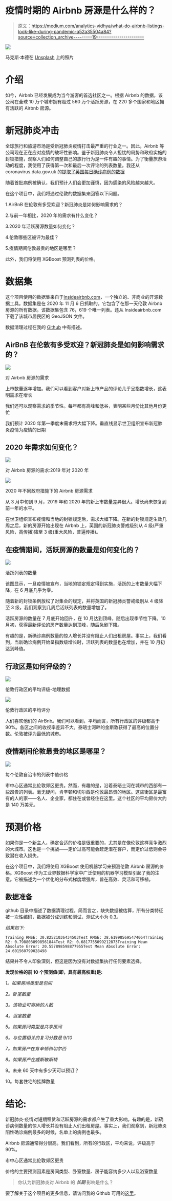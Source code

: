 # 疫情时期的 Airbnb 房源是什么样的？

> 原文：<https://medium.com/analytics-vidhya/what-do-airbnb-listings-look-like-during-pandemic-a52a35504a84?source=collection_archive---------19----------------------->

![](img/717ee5749d25a3ce70bcd263ef9ac832.png)

马克斯·本德在 [Unsplash](https://unsplash.com?utm_source=medium&utm_medium=referral) 上的照片

# 介绍

如今，Airbnb 已经发展成为当今游客的首选社区之一。根据 Airbnb 的数据，该公司在全球 10 万个城市拥有超过 560 万个活跃房源，在 220 多个国家和地区拥有活跃的 Airbnb 房源。

# 新冠肺炎冲击

全球旅行和旅游市场是受新冠肺炎疫情打击最严重的行业之一。因此，Airbnb 等公司现在正在应对疫情的破坏性影响。鉴于新冠肺炎令人担忧的局势和政府实施的封锁措施，观察人们如何调整自己的旅行行为是一件有趣的事情。为了衡量旅游活动的程度，我使用了获得第一次和最后一次评论的列表数量。我还从 coronavirus.data.gov.uk 的[提取了英国每日确诊病例的数据](https://coronavirus.data.gov.uk/details/cases)

随着首批病例被确认，我们预计人们会更加谨慎，因为感染的风险越来越大。

在这个项目中，我们将通过伦敦的数据集来回答以下问题。

1.AirBnB 在伦敦有多受欢迎？新冠肺炎是如何影响需求的？

2.与前一年相比，2020 年的需求有什么变化？

3.2020 年活跃房源数量如何变化？

4.伦敦哪些区被评为最佳？

5.疫情期间伦敦最贵的地区是哪里？

此外，我们将使用 XGBoost 预测列表的价格。

# 数据集

这个项目使用的数据集来自于[Insideairbnb.com](http://insideairbnb.com/get-the-data.html)，一个独立的、非商业的开源数据工具。数据集是在 2020 年 11 月 6 日抓取的。它包含了在那一天伦敦 Airbnb 房源的所有数据。该数据集包含 76，619 个唯一列表。还从 Insideairbnb.com 下载了该城市居民区的 GeoJSON 文件。

数据清理过程在我的 [Github](https://github.com/es-g/airbnb_london/tree/master) 中有描述。

## AirBnB 在伦敦有多受欢迎？新冠肺炎是如何影响需求的？

![](img/f5f9013ccbde018c1e9228140f888d15.png)

对 Airbnb 房源的需求

上市数量逐年增加。我们可以看到客户对新上市产品的评论几乎呈指数增长，这表明需求在增长

我们还可以观察需求的季节性。每年都有高峰和低谷，表明某些月份比其他月份更忙

我们预计 2020 年第一季度末需求将大幅下降。垂直线显示世卫组织宣布新冠肺炎疫情为疫情的日期

## 2020 年需求如何变化？

![](img/28ccb664cadd1ce0e7d0c66015bcd27f.png)

对 Airbnb 房源的需求:2019 年对 2020 年

![](img/58e3bd1b12325ab89ef9601259896263.png)

2020 年不同政府措施下的 Airbnb 房源需求

从 3 月中旬到 9 月，2019 年和 2020 年的新上市数量差异很大。增长尚未恢复到前一年的水平。

在世卫组织宣布疫情和当地的封锁规定后，需求大幅下降。在新的封锁规定生效几周之后，新的房源开始出现在 Airbnb 上，英国的新冠肺炎警戒级别从 4 级(严重风险，高传播)降至 3 级(重大风险，普遍传播)。

## 在疫情期间，活跃房源的数量是如何变化的？

![](img/c5c169dc96aeeb2e96abecfc04413b54.png)

活跃列表的数量

该图显示，一旦疫情被宣布，当地的锁定规定得到实施，活跃的上市数量大幅下降，在 6 月底几乎为零。

随着新的封锁条例放松了对集会的规定，并将英国的新冠肺炎警戒级别从 4 级降至 3 级，我们观察到几周后活跃列表的数量增加了。

活跃房源的数量在 7 月底开始回升，在 10 月达到顶峰，随后出现季节性下降。10 月初，获得最新评论的房产数量达到顶峰，随后急剧下降。

有趣的是，新确诊病例数量的惊人增长并没有阻止人们出租房屋。事实上，我们看到，当新确诊病例开始呈指数级增长时，活跃列表的数量也在增加，并在 10 月初达到峰值。

## 行政区是如何评级的？

![](img/cae584bf4ebf2949e729795362612c7f.png)

伦敦行政区的平均评级-地理数据

![](img/0318125a7f7a5ed101ded8d005129ab9.png)

伦敦行政区的平均评分

人们喜欢他们的 AirBnb。我们可以看到，平均而言，所有行政区的评级都高于 90%。各区之间的收视率差异不大。泰晤士河畔的金斯敦获得了最高的位置分数。伦敦被评为最低的城市。

## 疫情期间伦敦最贵的地区是哪里？

![](img/34bd7db4775f15171896cb39e5c49007.png)

每个伦敦自治市的列表中值价格

市中心区通常比伦敦郊区更贵。然而，有趣的是，沿着泰晤士河在城市的西部有一些昂贵的列表。毫无疑问，肯辛顿和切尔西是伦敦最昂贵的地区。这些街区是最富有的人的家——名人、企业家，都住在或曾经住在这里。这个社区的平均房价大约是 140 万美元。

# 预测价格

如果你是一个新主人，确定合适的价格是很重要的，尤其是在像伦敦这样竞争激烈的大城市。这也是一个挑战——定价过高可能会赶走潜在客户，而定价过低则会导致潜在收入损失。

在这个项目中，我们将使用 XGBoost 使用机器学习来预测伦敦 Airbnb 房源的价格。XGBoost 作为工业界数据科学家中广泛使用的机器学习模型引起了我的注意。它被描述为一个优化的分布式梯度增强库，旨在高效、灵活和可移植。

## 数据准备

github 目录中描述了数据清理过程。简而言之，缺失数据被估算，所有分类特征被一次性编码，数据被分成训练和测试，测试大小为 0.3。

*结果如下:*

```
Training RMSE: 30.82521036434503Test RMSE: 38.619985695474064Training R2: 0.7988038998561844Test R2: 0.6817755099212873Training Mean Absolute Error: 20.557898598877955Test Mean Absolute Error: 24.601560799028498
```

结果并不令人印象深刻，但这是因为没有对数据集执行任何要素选择。

**发现价格的前 10 个预测值(即，具有最高权重)是:**

*1。如果房间类型是包间*

*2。卧室数量*

*3。该物业可容纳的人数*

*4。浴室数量*

*5。如果房间类型是共享房间*

*6。与位置相关的复习分数是 9/10*

*7。如果房产在肯辛顿和切尔西*

*8。如果房产在威斯敏斯特*

9。未来 60 天中有多少天可以预订？

10。每套住宅的挂牌数量

# **结论:**

新冠肺炎·疫情对短期租赁和活跃房源的需求都产生了重大影响。有趣的是，新确诊病例数量的惊人增长并没有阻止人们出租房屋。事实上，我们观察到，新冠肺炎阳性确诊病例最多的时候，名单上的病例也最多。

Airbnb 房源通常得分很高。我们看到，所有的行政区，平均来说，评级高于 90%。

市中心区通常比伦敦郊区更贵

价格的主要预测因素是房间类型、卧室数量、房子能容纳多少人以及浴室数量

> 你认为新冠肺炎对 Airbnb 的 ***长期*** 影响是什么？

要了解关于这个项目的更多信息，请访问我的 Github 可用的[这里](https://github.com/es-g/airbnb_london/tree/master)。